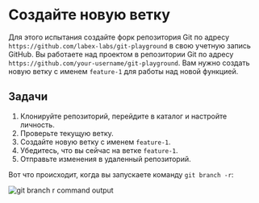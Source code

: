 # Создайте новую ветку

Для этого испытания создайте форк репозитория Git по адресу `https://github.com/labex-labs/git-playground` в свою учетную запись GitHub. Вы работаете над проектом в репозитории Git по адресу `https://github.com/your-username/git-playground`. Вам нужно создать новую ветку с именем `feature-1` для работы над новой функцией.

## Задачи

1. Клонируйте репозиторий, перейдите в каталог и настройте личность.
2. Проверьте текущую ветку.
3. Создайте новую ветку с именем `feature-1`.
4. Убедитесь, что вы сейчас на ветке `feature-1`.
5. Отправьте изменения в удаленный репозиторий.

Вот что происходит, когда вы запускаете команду `git branch -r`:

![git branch r command output](../assets/challenge-create-branch-step1-1.png)
